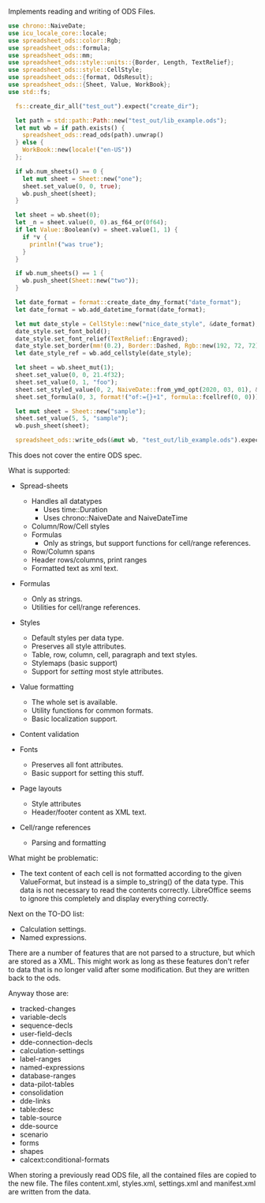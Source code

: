 Implements reading and writing of ODS Files.

```rust
use chrono::NaiveDate;
use icu_locale_core::locale;
use spreadsheet_ods::color::Rgb;
use spreadsheet_ods::formula;
use spreadsheet_ods::mm;
use spreadsheet_ods::style::units::{Border, Length, TextRelief};
use spreadsheet_ods::style::CellStyle;
use spreadsheet_ods::{format, OdsResult};
use spreadsheet_ods::{Sheet, Value, WorkBook};
use std::fs;

  fs::create_dir_all("test_out").expect("create_dir");

  let path = std::path::Path::new("test_out/lib_example.ods");
  let mut wb = if path.exists() {
    spreadsheet_ods::read_ods(path).unwrap()
  } else {
    WorkBook::new(locale!("en-US"))
  };

  if wb.num_sheets() == 0 {
    let mut sheet = Sheet::new("one");
    sheet.set_value(0, 0, true);
    wb.push_sheet(sheet);
  }

  let sheet = wb.sheet(0);
  let _n = sheet.value(0, 0).as_f64_or(0f64);
  if let Value::Boolean(v) = sheet.value(1, 1) {
    if *v {
      println!("was true");
    }
  }

  if wb.num_sheets() == 1 {
    wb.push_sheet(Sheet::new("two"));
  }

  let date_format = format::create_date_dmy_format("date_format");
  let date_format = wb.add_datetime_format(date_format);

  let mut date_style = CellStyle::new("nice_date_style", &date_format);
  date_style.set_font_bold();
  date_style.set_font_relief(TextRelief::Engraved);
  date_style.set_border(mm!(0.2), Border::Dashed, Rgb::new(192, 72, 72));
  let date_style_ref = wb.add_cellstyle(date_style);

  let sheet = wb.sheet_mut(1);
  sheet.set_value(0, 0, 21.4f32);
  sheet.set_value(0, 1, "foo");
  sheet.set_styled_value(0, 2, NaiveDate::from_ymd_opt(2020, 03, 01), &date_style_ref);
  sheet.set_formula(0, 3, format!("of:={}+1", formula::fcellref(0, 0)));

  let mut sheet = Sheet::new("sample");
  sheet.set_value(5, 5, "sample");
  wb.push_sheet(sheet);

  spreadsheet_ods::write_ods(&mut wb, "test_out/lib_example.ods").expect("write_ods")

```

This does not cover the entire ODS spec.

What is supported:

* Spread-sheets
    * Handles all datatypes
        * Uses time::Duration
        * Uses chrono::NaiveDate and NaiveDateTime
    * Column/Row/Cell styles
    * Formulas
        * Only as strings, but support functions for cell/range references.
    * Row/Column spans
    * Header rows/columns, print ranges
    * Formatted text as xml text.

* Formulas
    * Only as strings.
    * Utilities for cell/range references.

* Styles
    * Default styles per data type.
    * Preserves all style attributes.
    * Table, row, column, cell, paragraph and text styles.
    * Stylemaps (basic support)
    * Support for *setting* most style attributes.

* Value formatting
    * The whole set is available.
    * Utility functions for common formats.
    * Basic localization support.

* Content validation

* Fonts
    * Preserves all font attributes.
    * Basic support for setting this stuff.

* Page layouts
    * Style attributes
    * Header/footer content as XML text.

* Cell/range references
    * Parsing and formatting

What might be problematic:

* The text content of each cell is not formatted according to the given
  ValueFormat,
  but instead is a simple to_string() of the data type. This data is not
  necessary
  to read the contents correctly. LibreOffice seems to ignore this completely
  and display everything correctly.

Next on the TO-DO list:

* Calculation settings.
* Named expressions.

There are a number of features that are not parsed to a structure,
but which are stored as a XML. This might work as long as
these features don't refer to data that is no longer valid after
some modification. But they are written back to the ods.

Anyway those are:

* tracked-changes
* variable-decls
* sequence-decls
* user-field-decls
* dde-connection-decls
* calculation-settings
* label-ranges
* named-expressions
* database-ranges
* data-pilot-tables
* consolidation
* dde-links
* table:desc
* table-source
* dde-source
* scenario
* forms
* shapes
* calcext:conditional-formats

When storing a previously read ODS file, all the contained files
are copied to the new file. The files content.xml, styles.xml,
settings.xml and manifest.xml are written from the data.

